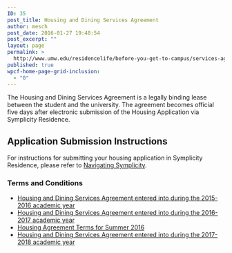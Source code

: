 ```yaml
---
ID: 35
post_title: Housing and Dining Services Agreement
author: mesch
post_date: 2016-01-27 19:48:54
post_excerpt: ""
layout: page
permalink: >
  http://www.umw.edu/residencelife/before-you-get-to-campus/services-agreement/
published: true
wpcf-home-page-grid-inclusion:
  - "0"
---
```

The Housing and Dining Services Agreement is a legally binding lease between the student and the university. The agreement becomes official five days after electronic submission of the Housing Application via Symplicity Residence.
<h2>Application Submission Instructions</h2>
For instructions for submitting your housing application in Symplicity Residence, please refer to <a href="http://www.umw.edu/residencelife/before-you-get-to-campus/housing-selection/navigating-symplicity/">Navigating Symplicity</a>.
<h3>Terms and Conditions</h3>
<ul>
 	<li><a href="https://www.umw.edu/residencelife/before-you-get-to-campus/housing-and-dining-services-agreement/2015-2016/">Housing and Dining Services Agreement entered into during the 2015-2016 academic year</a></li>
 	<li><a href="http://www.umw.edu/residencelife/before-you-get-to-campus/services-agreement/2016-2017/">Housing and Dining Services Agreement entered into during the 2016-2017 academic year</a></li>
 	<li><a href="http://www.umw.edu/residencelife/before-you-get-to-campus/services-agreement/summer-2016-housing-agreement-terms/">Housing Agreement Terms for Summer 2016</a></li>
 	<li><a href="http://www.umw.edu/residencelife/before-you-get-to-campus/services-agreement/2017-2018/">Housing and Dining Services Agreement entered into during the 2017-2018 academic year</a></li>
</ul>